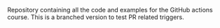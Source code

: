 Repository containing all the code and examples for the GitHub actions course.
This is a branched version to test PR related triggers.
